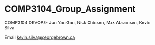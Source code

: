 # COMP3104_Group_Assignment
COMP3104 DEVOPS- Jun Yan Gan, Nick Chinsen, Max Abramson, Kevin Silva

Email kevin.silva@georgebrown.ca
